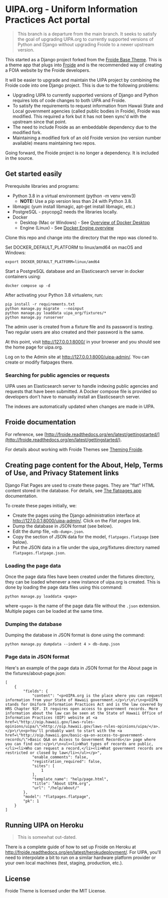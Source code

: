 # UIPA.org - Uniform Information Practices Act portal

> This branch is a departure from the main branch. It seeks to satisfy the goal
> of upgrading UIPA.org to currently supported versions of Python and Django
> without upgrading Froide to a newer upstream version.

This started as a Django project forked from the [Froide Base
Theme](https://github.com/okfde/froide-theme). This is a theme app that plugs
into [Froide](https://github.com/stefanw/froide) and is the recommended way of
creating a FOIA website by the Froide developers.

It will be easier to upgrade and maintain the UIPA project by combining the
Froide code into one Django project. This is due to the following problems:
- Upgrading UIPA to currently supported versions of Django and Python requires
lots of code changes to both UIPA and Froide.
- To satisfy the requirements to request information from Hawaii State and Local
government agencies (called public bodies in Froide), Froide was modified. This
required a fork but it has not been sync'd with the upstream since that point.
- The need to include Froide as an embeddable dependency due to the modified
fork.
- Maintaining a modified fork of an old Froide version (no version number
available) means maintaining two repos.

Going forward, the Froide project is no longer a dependency. It is included in
the source.

## Get started easily

Prerequisite libraries and programs:

 - Python 3.8 in a virtual environment (python -m venv venv3)
    - **NOTE:** Use a pip version less than 24 with Python 3.8.
 - libmagic (yum install libmagic, apt-get install libmagic, etc.)
 - PostgreSQL - psycopg2 needs the libraries locally.
 - Docker
    - Desktop (Mac or Windows) - See [Overview of Docker Desktop](https://docs.docker.com/desktop/)
    - Engine (Linux) - See [Docker Engine overview](https://docs.docker.com/engine/)


Clone this repo and change into the directory that the repo was cloned to.

Set DOCKER_DEFAULT_PLATFORM to linux/amd64 on macOS and Windows:

    export DOCKER_DEFAULT_PLATFORM=linux/amd64

Start a PostgreSQL database and an Elasticsearch server in docker containers using:

    docker compose up -d

After activating your Python 3.8 virtualenv, run:

    pip install -r requirements.txt
    python manage.py migrate  --noinput
    python manage.py loaddata uipa_org/fixtures/*
    python manage.py runserver

The admin user is created from a fixture file and its password is *testing*.
Two regular users are also created and their password is the same.

At this point, visit http://127.0.0.1:8000/ in your browser and you should see
the home page for uipa.org.

Log on to the Admin site at http://127.0.0.1:8000/uipa-admin/. You can
create or modify flatpages there.

### Searching for public agencies or requests

UIPA uses an Elasticsearch server to handle indexing public agencies and
requests that have been submitted. A Docker compose file is provided so
developers don't have to manually install an Elasticsearch server.

The indexes are automatically updated when changes are made in UIPA.

## Froide documentation

For reference, see
[http://froide.readthedocs.org/en/latest/gettingstarted/](http://froide.readthedocs.org/en/latest/gettingstarted/).

For details about working with Froide Themes see [Theming
Froide](http://froide.readthedocs.org/en/latest/theming/).

## Creating page content for the About, Help, Terms of Use, and Privacy Statement links

Django Flat Pages are used to create these pages. They are "flat" HTML content
stored in the database. For details, see [The flatpages
app](https://docs.djangoproject.com/es/1.9/ref/contrib/flatpages/)
documentation.

To create these pages initially, we:

- Create the pages using the Django administration interface at
  http://127.0.0.1:8000/uipa-admin/. Click on the *Flat pages* link.
- Dump the database in JSON format (see below).
- Edit the dump file, `<db-dump>.json`.
- Copy the section of JSON data for the model, `flatpages.flatpage` (see
  below).
- Put the JSON data in a file under the uipa_org/fixtures directory named
  `flatpages.flatpage.json`.

### Loading the page data

Once the page data files have been created under the fixtures directory, they
can be loaded whenever a new instance of uipa.org is created. This is done by
loading the page data files using this command:

```
python manage.py loaddata <page>
```
where `<page>` is the name of the page data file without the `.json`
extension. Multiple pages can be loaded at the same time.

### Dumping the database

Dumping the database in JSON format is done using the command:

```
python manage.py dumpdata --indent 4 > db-dump.json
```

### Page data in JSON format

Here's an example of the page data in JSON format for the About page in the
fixtures/about-page.json:

```
[
    {
        "fields": {
            "content": "<p>UIPA.org is the place where you can request information from your State of Hawaii government.</p>\r\n\r\n<p>UIPA stands for Uniform Information Practices Act and is the law covered by HRS Chapter 92F. It requires open access to government records. More information about the law can be seen at the State of Hawaii Office of Information Practices (OIP) website at <a href=\"http://oip.hawaii.gov/laws-rules-opinions/uipa/\">http://oip.hawaii.gov/laws-rules-opinions/uipa/</a>.</p>\r\n<p>You'll probably want to start with the <a href=\"http://oip.hawaii.gov/basic-qa-on-access-to-government-records/\">Basic Q&A on Access to Government Records</a> page where you can find out:</p>\r\n<ul><li>What types of records are public,</li><li>Who can request a record,</li><li>What government records are restricted or closed by law</li></ul></p>",
            "enable_comments": false,
            "registration_required": false,
            "sites": [
                1
            ],
            "template_name": "help/page.html",
            "title": "About UIPA.org",
            "url": "/help/about/"
        },
        "model": "flatpages.flatpage",
        "pk": 1
    }
]
```

## Running UIPA on Heroku

> This is somewhat out-dated.

There is a complete guide of how to set up Froide on Heroku at
http://froide.readthedocs.org/en/latest/herokudeployment/. For UIPA, you'll
need to interpolate a bit to run on a similar hardware platform provider or your
own local machines (test, staging, production, etc.).

## License

Froide Theme is licensed under the MIT License.
